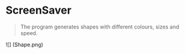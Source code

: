 # ScreenSaver

> The program generates shapes with different colours, sizes and speed.

![] (Shape.png)
